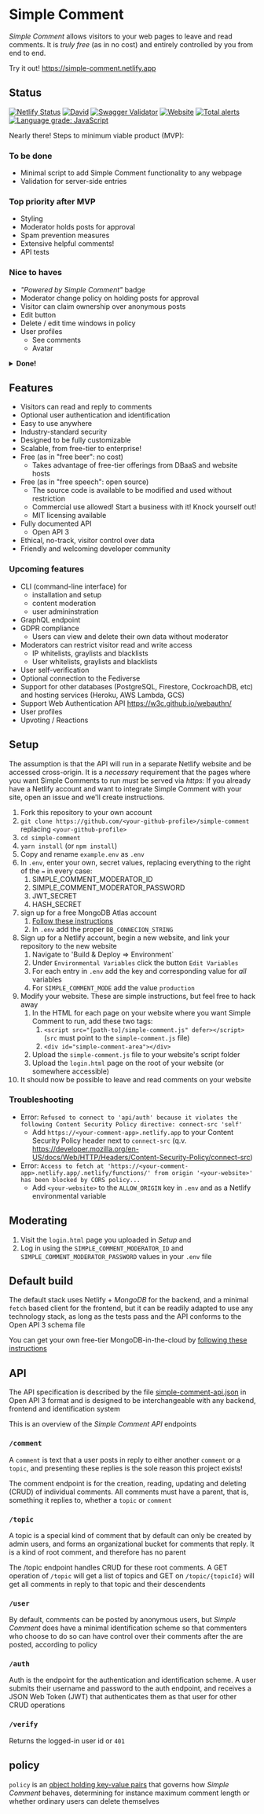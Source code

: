 # Simple Comment

_Simple Comment_ allows visitors to your web pages to leave and read comments. It is _truly free_ (as in no cost) and entirely controlled by you from end to end.

Try it out! <https://simple-comment.netlify.app>

## Status

[![Netlify Status](https://api.netlify.com/api/v1/badges/fb816766-6f5b-4dff-9c27-3f5948ac9705/deploy-status)](https://app.netlify.com/sites/simple-comment/deploys)
[![David](https://img.shields.io/david/rendall/simple-comment)](https://david-dm.org/rendall/simple-comment)
[![Swagger Validator](https://img.shields.io/swagger/valid/3.0?specUrl=https%3A%2F%2Fraw.githubusercontent.com%2Frendall%2Fsimple-comment%2Fmaster%2Fsrc%2Fschema%2Fsimple-comment-api.json)](https://app.swaggerhub.com/apis/rendall-dev/simple-comment_api/1.0.0)
[![Website](https://img.shields.io/website?url=https%3A%2F%2Fsimple-comment.netlify.app%2F)](https://simple-comment.netlify.app)
[![Total alerts](https://img.shields.io/lgtm/alerts/g/rendall/simple-comment.svg?logo=lgtm&logoWidth=18)](https://lgtm.com/projects/g/rendall/simple-comment/alerts/)
[![Language grade: JavaScript](https://img.shields.io/lgtm/grade/javascript/g/rendall/simple-comment.svg?logo=lgtm&logoWidth=18)](https://lgtm.com/projects/g/rendall/simple-comment/context:javascript)

Nearly there! Steps to minimum viable product (MVP):

### To be done

- Minimal script to add Simple Comment functionality to any webpage
- Validation for server-side entries

### Top priority after MVP

- Styling
- Moderator holds posts for approval
- Spam prevention measures
- Extensive helpful comments!
- API tests

### Nice to haves

- _"Powered by Simple Comment"_ badge
- Moderator change policy on holding posts for approval
- Visitor can claim ownership over anonymous posts
- Edit button
- Delete / edit time windows in policy
- User profiles
  - See comments
  - Avatar

 <details>
  <summary><b>Done!</b></summary>

- API works entirely as expected
  - Each endpoint and each verb behaves properly
  - `Access-Control-Allow-Origin` responds to `.env` variables
- Authentication and Identification works as expected
- Authenticated users and admins can interact with Simple Comment entirely as expected
- Anonymous user can create topics
  - This is useful for pages that do not have topics yet
  - Restrictions apply:
    - The `Referer` header and the `topicId` must map properly
    - The `Origin` must be on the `Access-Control-Allow-Origin` list
- Setup instructions
  - Are complicated but work when followed
- Visitor can post anonymously
  - Comment includes guest user
- Working example <https://simple-comment.netlify.app>
</details>

## Features

- Visitors can read and reply to comments
- Optional user authentication and identification
- Easy to use anywhere
- Industry-standard security
- Designed to be fully customizable
- Scalable, from free-tier to enterprise!
- Free (as in "free beer": no cost)
  - Takes advantage of free-tier offerings from DBaaS and website hosts
- Free (as in "free speech": open source)
  - The source code is available to be modified and used without restriction
  - Commercial use allowed! Start a business with it! Knock yourself out!
  - MIT licensing available
- Fully documented API
  - Open API 3
- Ethical, no-track, visitor control over data
- Friendly and welcoming developer community

### Upcoming features

- CLI (command-line interface) for
  - installation and setup
  - content moderation
  - user admininstration
- GraphQL endpoint
- GDPR compliance
  - Users can view and delete their own data without moderator
- Moderators can restrict visitor read and write access
  - IP whitelists, graylists and blacklists
  - User whitelists, graylists and blacklists
- User self-verification
- Optional connection to the Fediverse
- Support for other databases (PostgreSQL, Firestore, CockroachDB, etc) and hosting services (Heroku, AWS Lambda, GCS)
- Support Web Authentication API <https://w3c.github.io/webauthn/>
- User profiles
- Upvoting / Reactions

## Setup

The assumption is that the API will run in a separate Netlify website and be accessed cross-origin. It is a _necessary_ requirement that the pages where you want Simple Comments to run _must_ be served via _https:_ If you already have a Netlify account and want to integrate Simple Comment with your site, open an issue and we'll create instructions.

1. Fork this repository to your own account
1. `git clone https://github.com/<your-github-profile>/simple-comment` replacing
   `<your-github-profile>`
1. `cd simple-comment`
1. `yarn install` (or `npm install`)
1. Copy and rename `example.env` as `.env`
1. In `.env`, enter your own, secret values, replacing everything to the right
   of the `=` in every case:
   1. SIMPLE_COMMENT_MODERATOR_ID
   1. SIMPLE_COMMENT_MODERATOR_PASSWORD
   1. JWT_SECRET
   1. HASH_SECRET
1. sign up for a free MongoDB Atlas account
   1. [Follow these instructions](docs/MONGODB_ATLAS.md)
   1. In `.env` add the proper `DB_CONNECION_STRING`
1. Sign up for a Netlify account, begin a new website, and link your repository
   to the new website
   1. Navigate to 'Build & Deploy => Environment`
   1. Under `Environmental Variables` click the button `Edit Variables`
   1. For each entry in `.env` add the key and corresponding value for _all_
      variables
   1. For `SIMPLE_COMMENT_MODE` add the value `production`
1. Modify your website. These are simple instructions, but feel free to hack away
   1. In the HTML for each page on your website where you want Simple Comment to run, add these two tags:
      1. `<script src="[path-to]/simple-comment.js" defer></script>` (`src` must point to the `simple-comment.js` file)
      1. `<div id="simple-comment-area"></div>`
   1. Upload the `simple-comment.js` file to your website's script folder
   1. Upload the `login.html` page on the root of your website (or somewhere accessible)
1. It should now be possible to leave and read comments on your website

### Troubleshooting

- Error: `Refused to connect to 'api/auth' because it violates the following Content Security Policy directive: connect-src 'self'`
  - Add `https://<your-comment-app>.netlify.app` to your Content Security Policy header next to `connect-src` (q.v.
    <https://developer.mozilla.org/en-US/docs/Web/HTTP/Headers/Content-Security-Policy/connect-src>)
- Error:
  `Access to fetch at 'https://<your-comment-app>.netlify.app/.netlify/functions/' from origin '<your-website>' has been blocked by CORS policy...`
  - Add `<your-website>` to the `ALLOW_ORIGIN` key in `.env` and as a Netlify environmental variable

## Moderating

1. Visit the `login.html` page you uploaded in _Setup_ and
1. Log in using the `SIMPLE_COMMENT_MODERATOR_ID` and `SIMPLE_COMMENT_MODERATOR_PASSWORD` values in your `.env` file

## Default build

The default stack uses Netlify + _MongoDB_ for the backend, and a minimal `fetch` based client for the frontend, but it can be readily adapted to use any technology stack, as long as the tests pass and the API conforms to the Open API 3 schema file

You can get your own free-tier MongoDB-in-the-cloud by [following these instructions](./docs/MONGODB_ATLAS.md)

## API

The API specification is described by the file [simple-comment-api.json](./src/schema/simple-comment-api.json) in Open API 3 format and is designed to be interchangeable with any backend, frontend and identification system

This is an overview of the _Simple Comment API_ endpoints

### `/comment`

A `comment` is text that a user posts in reply to either another `comment` or a `topic`, and presenting these replies is the sole reason this project exists!

The comment endpoint is for the creation, reading, updating and deleting (CRUD) of individual comments. All comments must have a parent, that is, something it replies to, whether a `topic` or `comment`

### `/topic`

A topic is a special kind of comment that by default can only be created by admin users, and forms an organizational bucket for comments that reply. It is a kind of root comment, and therefore has no parent

The /topic endpoint handles CRUD for these root comments. A GET operation of `/topic` will get a list of topics and GET on `/topic/{topicId}` will get all comments in reply to that topic and their descendents

### `/user`

By default, comments can be posted by anonymous users, but _Simple Comment_ does have a minimal identification scheme so that commenters who choose to do so can have control over their comments after the are posted, according to policy

### `/auth`

Auth is the endpoint for the authentication and identification scheme. A user submits their username and password to the auth endpoint, and receives a JSON Web Token (JWT) that authenticates them as that user for other CRUD operations

### `/verify`

Returns the logged-in user id or `401`

## policy

`policy` is an [object holding key-value pairs](./src/policy.ts) that governs how _Simple Comment_ behaves, determining for instance maximum comment length or whether ordinary users can delete themselves
